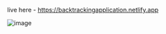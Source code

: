 live here - https://backtrackingapplication.netlify.app


![image](https://github.com/user-attachments/assets/e5a20cf6-eadd-433a-bae8-ec2cb5a76a4b)

